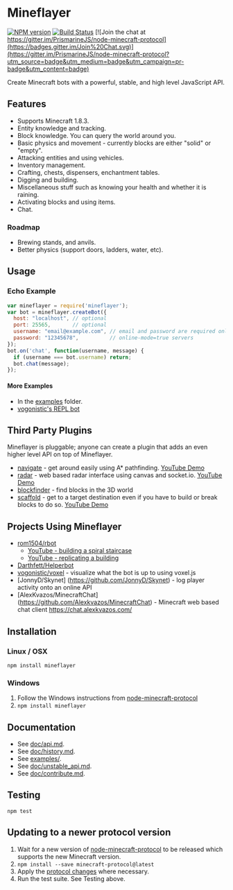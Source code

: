 # Mineflayer
[![NPM version](https://badge.fury.io/js/mineflayer.svg)](http://badge.fury.io/js/mineflayer) [![Build Status](https://circleci.com/gh/andrewrk/mineflayer.svg?style=shield)](https://circleci.com/gh/andrewrk/mineflayer) [![Join the chat at https://gitter.im/PrismarineJS/node-minecraft-protocol](https://badges.gitter.im/Join%20Chat.svg)](https://gitter.im/PrismarineJS/node-minecraft-protocol?utm_source=badge&utm_medium=badge&utm_campaign=pr-badge&utm_content=badge)

Create Minecraft bots with a powerful, stable, and high level JavaScript API.

## Features

 * Supports Minecraft 1.8.3.
 * Entity knowledge and tracking.
 * Block knowledge. You can query the world around you.
 * Basic physics and movement - currently blocks are either "solid" or "empty".
 * Attacking entities and using vehicles.
 * Inventory management.
 * Crafting, chests, dispensers, enchantment tables.
 * Digging and building.
 * Miscellaneous stuff such as knowing your health and whether it is raining.
 * Activating blocks and using items.
 * Chat.

### Roadmap

 * Brewing stands, and anvils.
 * Better physics (support doors, ladders, water, etc).

## Usage

### Echo Example
```js
var mineflayer = require('mineflayer');
var bot = mineflayer.createBot({
  host: "localhost", // optional
  port: 25565,       // optional
  username: "email@example.com", // email and password are required only for
  password: "12345678",          // online-mode=true servers
});
bot.on('chat', function(username, message) {
  if (username === bot.username) return;
  bot.chat(message);
});
```

#### More Examples

 * In the [examples](https://github.com/andrewrk/mineflayer/tree/master/examples) folder.
 * [vogonistic's REPL bot](https://gist.github.com/4631678)

## Third Party Plugins

Mineflayer is pluggable; anyone can create a plugin that adds an even
higher level API on top of Mineflayer.

 * [navigate](https://github.com/andrewrk/mineflayer-navigate/) - get around
   easily using A* pathfinding. [YouTube Demo](http://www.youtube.com/watch?v=O6lQdmRz8eE)
 * [radar](https://github.com/andrewrk/mineflayer-radar/) - web based radar
   interface using canvas and socket.io. [YouTube Demo](http://www.youtube.com/watch?v=FjDmAfcVulQ)
 * [blockfinder](https://github.com/Darthfett/mineflayer-blockFinder) - find blocks in the 3D world
 * [scaffold](https://github.com/andrewrk/mineflayer-scaffold) - get to
   a target destination even if you have to build or break blocks to do so.
   [YouTube Demo](http://youtu.be/jkg6psMUSE0)

## Projects Using Mineflayer

 * [rom1504/rbot](https://github.com/rom1504/rbot)
   - [YouTube - building a spiral staircase](http://www.youtube.com/watch?v=UM1ZV5200S0)
   - [YouTube - replicating a building](http://www.youtube.com/watch?v=0cQxg9uDnzA)
 * [Darthfett/Helperbot](https://github.com/Darthfett/Helperbot)
 * [vogonistic/voxel](https://github.com/vogonistic/mineflayer-voxel) - visualize what
   the bot is up to using voxel.js
 * [JonnyD/Skynet] (https://github.com/JonnyD/Skynet) -  log player activity onto an online API
 * [AlexKvazos/MinecraftChat] (https://github.com/Alexkvazos/MinecraftChat) -  Minecraft web based chat client <https://chat.alexkvazos.com/>

## Installation

### Linux / OSX

`npm install mineflayer`

### Windows

1. Follow the Windows instructions from
   [node-minecraft-protocol](https://github.com/andrewrk/node-minecraft-protocol#windows)
2. `npm install mineflayer`

## Documentation

 * See [doc/api.md](https://github.com/andrewrk/mineflayer/blob/master/doc/api.md).
 * See [doc/history.md](https://github.com/andrewrk/mineflayer/blob/master/doc/history.md).
 * See [examples/](https://github.com/andrewrk/mineflayer/tree/master/examples).
 * See [doc/unstable_api.md](https://github.com/andrewrk/mineflayer/blob/master/doc/unstable_api.md).
 * See [doc/contribute.md](https://github.com/andrewrk/mineflayer/blob/master/doc/contribute.md).

## Testing

`npm test`

## Updating to a newer protocol version

1. Wait for a new version of
   [node-minecraft-protocol](https://github.com/andrewrk/node-minecraft-protocol)
   to be released which supports the new Minecraft version.
2. `npm install --save minecraft-protocol@latest`
3. Apply the [protocol changes](http://wiki.vg/Protocol_History) where necessary.
4. Run the test suite. See Testing above.
